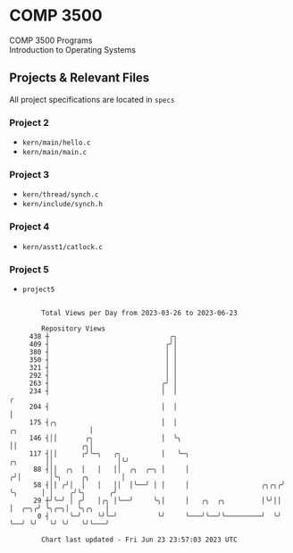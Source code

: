 # COMP 3500
COMP 3500 Programs  
Introduction to Operating Systems  
## Projects & Relevant Files
All project specifications are located in `specs`
### Project 2
- `kern/main/hello.c`
- `kern/main/main.c`
### Project 3
- `kern/thread/synch.c`
- `kern/include/synch.h`
### Project 4
- `kern/asst1/catlock.c`
### Project 5
- `project5`

```

        Total Views per Day from 2023-03-26 to 2023-06-23

        Repository Views
     438 ┼                              ╭╮
     409 ┤                             ╭╯│
     380 ┤                             │ │
     350 ┤                             │ │
     321 ┤                             │ │
     292 ┤                             │ │
     263 ┤                            ╭╯ │
     234 ┤                            │  │                                                        ╭
     204 ┤                            │  │                                                        │
     175 ┤╭╮                          │  │                                    ╭╮                  │
     146 ┤││       ╭╮                 │  ╰╮                                   ││                ╭╮│
     117 ┤││      ╭╯╰─╮   ╭╮          │   ╰─╮                        ╭╮       ││                │╰╯
      88 ┤││  ╭╮  │   │   ││  ╭╮  ╭─╮ │     │                       ╭╯│       │╰╮     ╭╮        │
      58 ┤││ ╭╯│  │   │   ││  │╰──╯ │ │     │                  ╭╮╭╮╭╯ ╰╮      │ │    ╭╯╰╮      ╭╯
      29 ┼╯╰─╯ │ ╭╯   │╭╮ │╰──╯     ╰╮│     │   ╭╮  ╭╮         │╰╯││   │  ╭─╮╭╯ ╰╮╭─╮│  ╰╮╭╮   │
       0 ┤     ╰─╯    ╰╯╰─╯          ╰╯     ╰───╯╰──╯╰─────────╯  ╰╯   ╰──╯ ╰╯   ╰╯ ╰╯   ╰╯╰───╯

        Chart last updated - Fri Jun 23 23:57:03 2023 UTC
        
```
